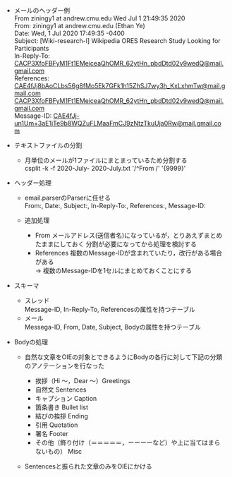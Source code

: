 * メールのヘッダー例  
  From ziningy1 at andrew.cmu.edu  Wed Jul  1 21:49:35 2020  
  From: ziningy1 at andrew.cmu.edu (Ethan Ye)  
  Date: Wed, 1 Jul 2020 17:49:35 -0400  
  Subject: [Wiki-research-l] Wikipedia ORES Research Study Looking for  
	Participants  
  In-Reply-To: <CACP3XfoFBFyM1Ft1EMeiceaQhOMR_62ytHn_pbdDtd02v9wedQ@mail.gmail.com>  
  References: <CAE4fJj8bAoCLbs56g8fMo5Ek7GFk1h15ZhSJ7wy3h_KxLxhmTw@mail.gmail.com>  
   <CACP3XfoFBFyM1Ft1EMeiceaQhOMR_62ytHn_pbdDtd02v9wedQ@mail.gmail.com>  
  Message-ID: <CAE4fJj-un1Um+3aE1jTe9b8WQZuFLMaaFmCJ9zNtzTkuUja0Rw@mail.gmail.com>  

* テキストファイルの分割  
  * 月単位のメールが1ファイルにまとまっているため分割する  
    csplit -k -f 2020-July- 2020-July.txt '/^From /' '{9999}'


* ヘッダー処理  
  * email.parserのParserに任せる  
    From:, Date:, Subject:, In-Reply-To:, References:, Message-ID:

  * 追加処理  
    * From
      メールアドレス(送信者名)になっているが，とりあえずまとめたままにしておく
      分割が必要になってから処理を検討する
    * References
      複数のMessage-IDが含まれていたり，改行がある場合がある  
      -> 複数のMessage-IDを1セルにまとめておくことにする

* スキーマ
  * スレッド  
    Message-ID, In-Reply-To, Referencesの属性を持つテーブル
  * メール  
    Messega-ID, From, Date, Subject, Bodyの属性を持つテーブル

* Bodyの処理
  * 自然な文章をOIEの対象とできるようにBodyの各行に対して下記の分類のアノテーションを行なった
    - 挨拶（Hi 〜，Dear 〜）Greetings
    - 自然文 Sentences
    - キャプション Caption
    - 箇条書き Bullet list
    - 結びの挨拶 Ending
    - 引用 Quotation
    - 署名 Footer
    - その他（飾り付け（＝＝＝＝＝，ーーーーなど）や上に当てはまらないもの） Misc

  * Sentencesと振られた文章のみをOIEにかける